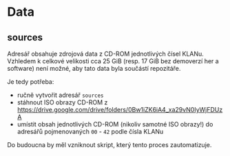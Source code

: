# Data

## sources

Adresář obsahuje zdrojová data z CD-ROM jednotlivých čísel KLANu. Vzhledem k celkové velikosti cca 25 GiB (resp. 17 GiB bez demoverzí her a software) není možné, aby tato data byla součástí repozitáře.

Je tedy potřeba:

* ručně vytvořit adresář `sources`
* stáhnout ISO obrazy CD-ROM z https://drive.google.com/drive/folders/0Bw1iZK6iA4_xa29vN0IyWjFDUzA
* umístit obsah jednotlivých CD-ROM (nikoliv samotné ISO obrazy!) do adresářů pojmenovaných `00` - `42` podle čísla KLANu

Do budoucna by měl vzniknout skript, který tento proces zautomatizuje.
